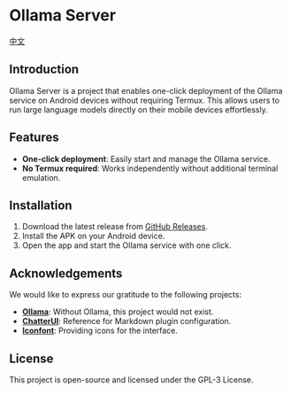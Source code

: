 # Ollama Server

[中文](./README_zh-CN.md)

## Introduction
Ollama Server is a project that enables one-click deployment of the Ollama service on Android devices without requiring Termux. This allows users to run large language models directly on their mobile devices effortlessly.

## Features
- **One-click deployment**: Easily start and manage the Ollama service.
- **No Termux required**: Works independently without additional terminal emulation.

## Installation
1. Download the latest release from [GitHub Releases](https://github.com/sunshine0523/OllamaServer/releases).
2. Install the APK on your Android device.
3. Open the app and start the Ollama service with one click.

## Acknowledgements
We would like to express our gratitude to the following projects:
- **[Ollama](https://github.com/ollama/ollama)**: Without Ollama, this project would not exist.
- **[ChatterUI](https://github.com/chatterui/chatterui)**: Reference for Markdown plugin configuration.
- **[Iconfont](https://www.iconfont.cn/)**: Providing icons for the interface.

## License
This project is open-source and licensed under the GPL-3 License.
